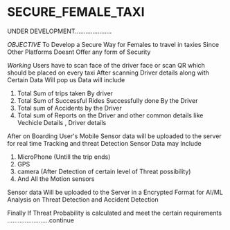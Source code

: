 # SECURE_FEMALE_TAXI
UNDER DEVELOPMENT.....................

*OBJECTIVE* 
To Develop a Secure Way for Females to travel in taxies Since Other Platforms Doesnt Offer any form of Security

*Working*
Users have to scan face of the driver face or scan QR which should be placed on every taxi 
After scanning Driver details along with Certain Data Will pop us 
Data will include
1. Total Sum of trips taken By driver
2. Total Sum of Successful Rides Successfully done By the Driver
3. Total sum of Accidents by the Driver
4. Total sum of Reports on the Driver
and other common details like Vechicle Details , Driver details

After on Boarding User's Mobile Sensor data will be uploaded to the server for real time Tracking and threat Detection
Sensor Data may Include 
1. MicroPhone (Untill the trip ends)
2. GPS
3. camera (After Detection of certain level of Threat possibility)
4. And All the Motion sensors

Sensor data Will be uploaded to the Server in a Encrypted Format for AI/ML Analysis on Threat Detection and Accident Detection

Finally If Threat Probability is calculated and meet the certain requirements
........................continue
